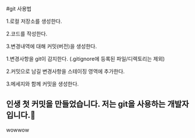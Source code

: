 #git 사용법

1.로컬 저장소를 생성한다.

2.코드를 작성한다.

3.변경내역에 대해 커밋(버전)을 생성한다.

   1.변경사항을 git이 감지한다. (.gitignore에 등록된 파일/디렉토리는 제외)
   
2.커밋으로 남길 변경사항을 스테이징 영역에 추가한다.
   
3.메세지와 함께 커밋을 생성한다.


## 인생 첫 커밋을 만들었습니다. 저는 git을 사용하는 개발자 입니다.🎈

wowwow
